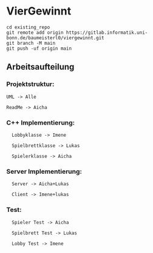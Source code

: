 # VierGewinnt



```
cd existing_repo
git remote add origin https://gitlab.informatik.uni-bonn.de/baumeisterl0/viergewinnt.git
git branch -M main
git push -uf origin main
```

## Arbeitsaufteilung

### Projektstruktur: 
  ```
  UML -> Alle
  
  ReadMe -> Aicha
```
### C++ Implementierung:
```
  Lobbyklasse -> Imene
  
  Spielbrettklasse -> Lukas

  Spielerklasse -> Aicha
```
### Server Implementierung:
```
  Server -> Aicha+Lukas
  
  Client -> Imene+lukas
  ```
### Test:
```
  Spieler Test -> Aicha
  
  Spielbrett Test -> Lukas
  
  Lobby Test -> Imene
```


